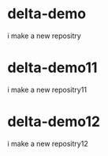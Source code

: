 # delta-demo
i make a new repositry


# delta-demo11
i make a new repositry11

# delta-demo12
i make a new repositry12